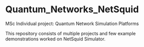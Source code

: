 # Quantum_Networks_NetSquid

MSc Individual project: Quantum Network Simulation Platforms

This repository consists of multiple projects and few example demonstrations worked on NetSquid Simulator.